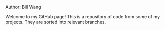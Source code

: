 Author: Bill Wang

Welcome to my GitHub page! This is a repository of code from some of my projects. They are sorted into relevant branches.

